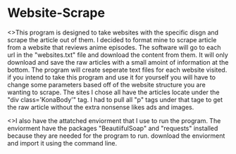 # Website-Scrape


<>This program is designed to take websites with the specific disgn and scrape the article out of them.
I decided to format mine to scrape article from a website that reviews anime episodes.
The software will go to each url in the "websites.txt" file and download the content from them.
It will only download and save the raw articles with a small amoint of information at the bottom.
The program will create seperate text files for each website visited.
if you intend to take this program and use it for yourself you will have to change some parameters based off of the website structure you are wanting to scrape.
The sites I chose all have the articles locate under the "div class='KonaBody'" tag. I had to pull all "p" tags under that tage to get the raw article without the extra nonsense likes ads and images.


<>I also have the attatched enviorment that I use to run the program.
The enviorment have the packages "BeautiifulSoap" and "requests" installed because they are needed for the program to run.
download the enviorment and import it using the command line.
